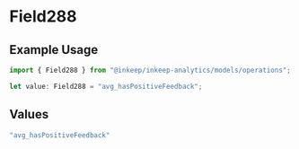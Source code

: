 # Field288

## Example Usage

```typescript
import { Field288 } from "@inkeep/inkeep-analytics/models/operations";

let value: Field288 = "avg_hasPositiveFeedback";
```

## Values

```typescript
"avg_hasPositiveFeedback"
```